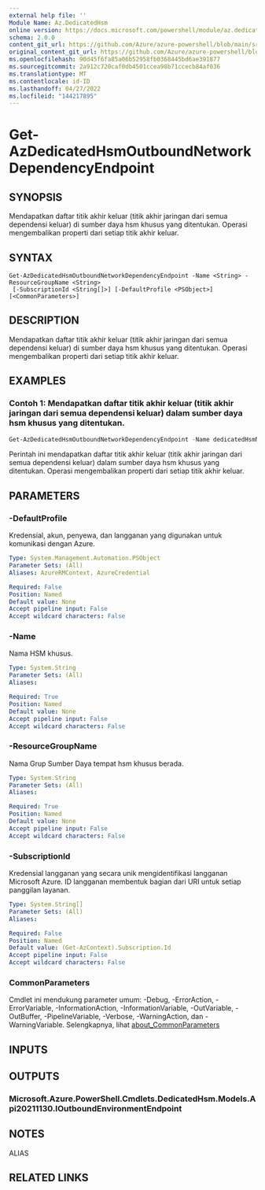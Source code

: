 ```yaml
---
external help file: ''
Module Name: Az.DedicatedHsm
online version: https://docs.microsoft.com/powershell/module/az.dedicatedhsm/get-azdedicatedhsmoutboundnetworkdependencyendpoint
schema: 2.0.0
content_git_url: https://github.com/Azure/azure-powershell/blob/main/src/DedicatedHsm/help/Get-AzDedicatedHsmOutboundNetworkDependencyEndpoint.md
original_content_git_url: https://github.com/Azure/azure-powershell/blob/main/src/DedicatedHsm/help/Get-AzDedicatedHsmOutboundNetworkDependencyEndpoint.md
ms.openlocfilehash: 90d45f6fa85a06b52958fb0368445bd6ae391877
ms.sourcegitcommit: 2a912c720caf0db4501ccea98b71ccecb84af036
ms.translationtype: MT
ms.contentlocale: id-ID
ms.lasthandoff: 04/27/2022
ms.locfileid: "144217895"
---
```

# Get-AzDedicatedHsmOutboundNetworkDependencyEndpoint

## SYNOPSIS
Mendapatkan daftar titik akhir keluar (titik akhir jaringan dari semua dependensi keluar) di sumber daya hsm khusus yang ditentukan.
Operasi mengembalikan properti dari setiap titik akhir keluar.

## SYNTAX

```
Get-AzDedicatedHsmOutboundNetworkDependencyEndpoint -Name <String> -ResourceGroupName <String>
 [-SubscriptionId <String[]>] [-DefaultProfile <PSObject>] [<CommonParameters>]
```

## DESCRIPTION
Mendapatkan daftar titik akhir keluar (titik akhir jaringan dari semua dependensi keluar) di sumber daya hsm khusus yang ditentukan.
Operasi mengembalikan properti dari setiap titik akhir keluar.

## EXAMPLES

### Contoh 1: Mendapatkan daftar titik akhir keluar (titik akhir jaringan dari semua dependensi keluar) dalam sumber daya hsm khusus yang ditentukan.
```powershell
Get-AzDedicatedHsmOutboundNetworkDependencyEndpoint -Name dedicatedHsmName01 -ResourceGroupName resourceGroup
```

Perintah ini mendapatkan daftar titik akhir keluar (titik akhir jaringan dari semua dependensi keluar) dalam sumber daya hsm khusus yang ditentukan.
Operasi mengembalikan properti dari setiap titik akhir keluar.

## PARAMETERS

### -DefaultProfile
Kredensial, akun, penyewa, dan langganan yang digunakan untuk komunikasi dengan Azure.

```yaml
Type: System.Management.Automation.PSObject
Parameter Sets: (All)
Aliases: AzureRMContext, AzureCredential

Required: False
Position: Named
Default value: None
Accept pipeline input: False
Accept wildcard characters: False
```

### -Name
Nama HSM khusus.

```yaml
Type: System.String
Parameter Sets: (All)
Aliases:

Required: True
Position: Named
Default value: None
Accept pipeline input: False
Accept wildcard characters: False
```

### -ResourceGroupName
Nama Grup Sumber Daya tempat hsm khusus berada.

```yaml
Type: System.String
Parameter Sets: (All)
Aliases:

Required: True
Position: Named
Default value: None
Accept pipeline input: False
Accept wildcard characters: False
```

### -SubscriptionId
Kredensial langganan yang secara unik mengidentifikasi langganan Microsoft Azure.
ID langganan membentuk bagian dari URI untuk setiap panggilan layanan.

```yaml
Type: System.String[]
Parameter Sets: (All)
Aliases:

Required: False
Position: Named
Default value: (Get-AzContext).Subscription.Id
Accept pipeline input: False
Accept wildcard characters: False
```

### CommonParameters
Cmdlet ini mendukung parameter umum: -Debug, -ErrorAction, -ErrorVariable, -InformationAction, -InformationVariable, -OutVariable, -OutBuffer, -PipelineVariable, -Verbose, -WarningAction, dan -WarningVariable. Selengkapnya, lihat [about_CommonParameters](http://go.microsoft.com/fwlink/?LinkID=113216)

## INPUTS

## OUTPUTS

### Microsoft.Azure.PowerShell.Cmdlets.DedicatedHsm.Models.Api20211130.IOutboundEnvironmentEndpoint

## NOTES

ALIAS

## RELATED LINKS

